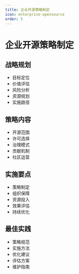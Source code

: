 ```yaml
---
title: 企业开源策略制定
icon: enterprise-opensource
order: 5
---
```


# 企业开源策略制定

## 战略规划
- 目标定位
- 价值评估
- 风险分析
- 资源规划
- 实施路径

## 策略内容
- 开源范围
- 许可选择
- 治理模式
- 贡献机制
- 社区运营

## 实施要点
- 策略制定
- 组织保障
- 资源投入
- 效果评估
- 持续优化

## 最佳实践
- 策略规范
- 实施方法
- 优化建议
- 评估方案
- 维护指南
